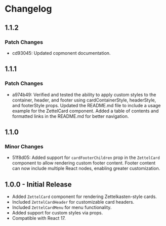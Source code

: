 # Changelog

## 1.1.2

### Patch Changes

- cd93045: Updated copmonent documentation.

## 1.1.1

### Patch Changes

- a974b49: Verified and tested the ability to apply custom styles to the container, header, and footer using cardContainerStyle, headerStyle, and footerStyle props. Updated the README.md file to include a usage example for the ZettelCard component. Added a table of contents and formatted links in the README.md for better navigation.

## 1.1.0

### Minor Changes

- 51f8d05: Added support for `cardFooterChildren` prop in the `ZettelCard` component to allow rendering custom footer content. Footer content can now include multiple React nodes, enabling greater customization.

## 1.0.0 - Initial Release

- Added `ZettelCard` component for rendering Zettelkasten-style cards.
- Included `ZettelCardHeader` for customizable card headers.
- Included `ZettelCardMenu` for menu functionality.
- Added support for custom styles via props.
- Compatible with React 17.
